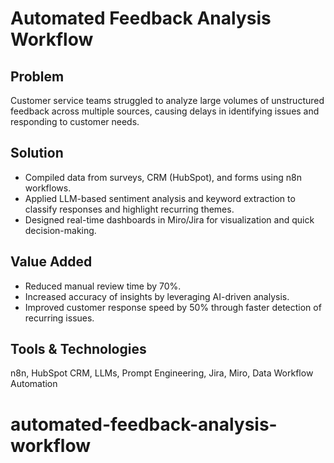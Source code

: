 # Automated Feedback Analysis Workflow  

## Problem  
Customer service teams struggled to analyze large volumes of unstructured feedback across multiple sources, causing delays in identifying issues and responding to customer needs.  

## Solution  
- Compiled data from surveys, CRM (HubSpot), and forms using n8n workflows.  
- Applied LLM-based sentiment analysis and keyword extraction to classify responses and highlight recurring themes.  
- Designed real-time dashboards in Miro/Jira for visualization and quick decision-making.  

## Value Added  
- Reduced manual review time by 70%.  
- Increased accuracy of insights by leveraging AI-driven analysis.  
- Improved customer response speed by 50% through faster detection of recurring issues.  

## Tools & Technologies  
n8n, HubSpot CRM, LLMs, Prompt Engineering, Jira, Miro, Data Workflow Automation  
# automated-feedback-analysis-workflow
